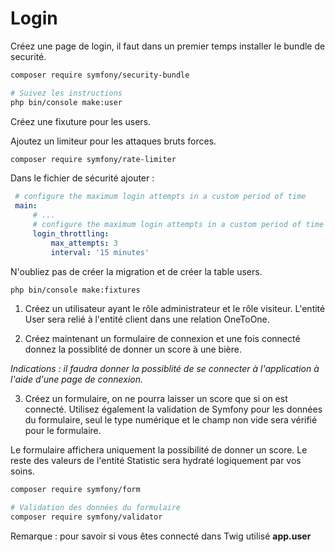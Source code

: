 # Login

Créez une page de login, il faut dans un premier temps installer le bundle de securité.

```bash
composer require symfony/security-bundle

# Suivez les instructions
php bin/console make:user
```

Créez une fixuture pour les users.

Ajoutez un limiteur pour les attaques bruts forces.

```bash
composer require symfony/rate-limiter
```

Dans le fichier de sécurité ajouter :

```yaml
 # configure the maximum login attempts in a custom period of time
 main:
     # ...
     # configure the maximum login attempts in a custom period of time
     login_throttling:
         max_attempts: 3
         interval: '15 minutes'
```

N'oubliez pas de créer la migration et de créer la table users.

```bash
php bin/console make:fixtures
```

1. Créez un utilisateur ayant le rôle administrateur et le rôle visiteur. L'entité User sera relié à l'entité client dans une relation OneToOne.

2. Créez maintenant un formulaire de connexion et une fois connecté donnez la possiblité de donner un score à une bière.

*Indications : il faudra donner la possiblité de se connecter à l'application à l'aide d'une page de connexion.*

3. Créez un formulaire, on ne pourra laisser un score que si on est connecté. Utilisez également la validation de Symfony pour les données du formulaire, seul le type numérique et le champ non vide sera vérifié pour le formulaire.

Le formulaire affichera uniquement la possibilité de donner un score. Le reste des valeurs de l'entité Statistic sera hydraté logiquement par vos soins.

```bash
composer require symfony/form

# Validation des données du formulaire
composer require symfony/validator
```

Remarque : pour savoir si vous êtes connecté dans Twig utilisé **app.user**